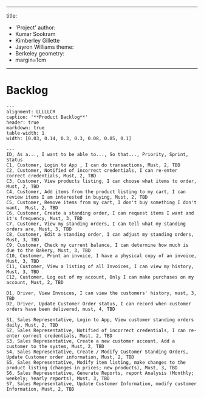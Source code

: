 <!--
//Mark Down Comments
Documents are written in a markdown format and converted to pdf with a tool 'pandoc'

Pdf build command on Kumar machine

pandoc -s -F pantable -o backlog.pdf backlog.md

vim command 

:!pandoc -s -F pantable -o %:r.pdf %

// There is an extension pantable that reads the data between ```{.table} and ``` and generate a table based on comma seperated values
The data between --- and --- are yaml configuration data

-->
---
title:
- 'Project'
author:
- Kumar Sookram
- Kimberley Gillette
- Jayron Williams
theme:
- Berkeley
geometry:
- margin=1cm
---


# Backlog

```{.table}
---
alignment: LLLLLCR
caption: '**Product Backlog**'
header: true
markdown: true
table-width: 1
width: [0.03, 0.14, 0.3, 0.3, 0.08, 0.05, 0.1]

---
ID, As a..., I want to be able to..., So that..., Priority, Sprint, Status  
C1, Customer, Login to App , I can do transactions, Must, 2, TBD
C2, Customer, Notified of incorrect credentials, I can re-enter correct credentials, Must, 2, TBD
C3, Customer, View products listing, I can choose what items to order, Must, 2, TBD
C4, Customer, Add items from the product listing to my cart, I can review items I am interested in buying, Must, 2, TBD
C5, Customer, Remove items from my cart, I don't buy something I don't want,  Must, 2, TBD
C6, Customer, Create a standing order, I can request items I want and it's frequency, Must, 3, TBD 
C7, Customer, View my standing orders, I can tell what my standing orders are, Must, 3, TBD
C8, Customer, Edit a standing order, I can adjust my standing orders, Must, 3, TBD
C9, Customer, Check my current balance, I can determine how much is due to the Bakery, Must, 3, TBD
C10, Customer, Print an invoice, I have a physical copy of an invoice, Must, 3, TBD
C11, Customer, View a listing of all Invoices, I can view my history, Must, 3, TBD
C12, Customer, Log out of my account, Only I can make purchases on my account, Must, 2, TBD

D1, Driver, View Invoices, I can view the customers' history, must, 3, TBD
D2, Driver, Update Customer Order status, I can record when customer orders have been delivered, must, 4, TBD

S1, Sales Representative, Login to App, View customer standing orders daily, Must, 2, TBD
S2, Sales Representative, Notified of incorrect credentials, I can re-enter correct credentials, Must, 2, TBD
S3, Sales Representative, Create a new customer account, Add a customer to the system, Must, 2, TBD
S4, Sales Representative, Create / Modify Customer Standing Orders, Update Customer order information, Must, 2, TBD
S5, Sales Representative, Modify item listing, make changes to the product listing (changes in prices; new products), Must, 3, TBD
S6, Sales Representative, Generate Reports, report Analysis (Monthly; weekely; Yearly reports), Must, 3, TBD
S7, Sales Representative, Update Customer Information, modify customer Information, Must, 2, TBD
```
